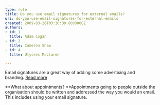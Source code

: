```yaml
---
type: rule
title: Do you use email signatures for external emails?
uri: do-you-use-email-signatures-for-external-emails
created: 2009-03-26T03:20:39.0000000Z
authors:
- id: 1
  title: Adam Cogan
- id: 2
  title: Cameron Shaw
- id: 4
  title: Ulysses Maclaren

---
```


 ​Email signatures are a great way of adding some advertising and branding. [Read more](http&#58;//www.ssw.com.au/ssw/Standards/Rules/RulestoBetterBranding.aspx#EmailSignatures)
**​**

**What about appointments?
**Appointments going to people outside the organisation should be written and addressed the way you would an email. This includes using your email signature.

